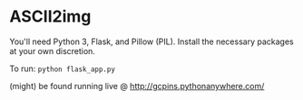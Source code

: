 # ASCII2img
You'll need Python 3, Flask, and Pillow (PIL). Install the necessary packages at your own discretion.

To run:
`python flask_app.py`

(might) be found running live @ http://gcpins.pythonanywhere.com/
